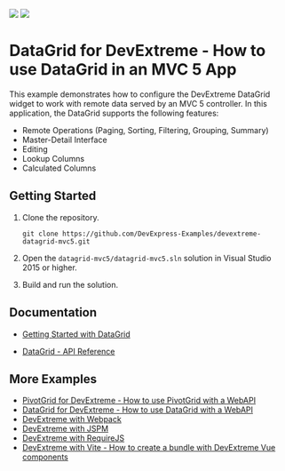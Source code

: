 <!-- default badges list -->
[![](https://img.shields.io/badge/Open_in_DevExpress_Support_Center-FF7200?style=flat-square&logo=DevExpress&logoColor=white)](https://supportcenter.devexpress.com/ticket/details/T1170955)
[![](https://img.shields.io/badge/📖_How_to_use_DevExpress_Examples-e9f6fc?style=flat-square)](https://docs.devexpress.com/GeneralInformation/403183)
<!-- default badges end -->
# DataGrid for DevExtreme - How to use DataGrid in an MVC 5 App

This example demonstrates how to configure the DevExtreme DataGrid widget to work with remote data served by an MVC 5 controller. In this application, the DataGrid supports the following features:

- Remote Operations (Paging, Sorting, Filtering, Grouping, Summary)
- Master-Detail Interface
- Editing
- Lookup Columns
- Calculated Columns

## Getting Started

1. Clone the repository.
    ``` text
    git clone https://github.com/DevExpress-Examples/devextreme-datagrid-mvc5.git
    ```

2. Open the `datagrid-mvc5/datagrid-mvc5.sln` solution in Visual Studio 2015 or higher.

3. Build and run the solution.

## Documentation

- [Getting Started with DataGrid](https://js.devexpress.com/Documentation/Guide/UI_Components/DataGrid/Getting_Started_with_DataGrid/)

- [DataGrid - API Reference](https://js.devexpress.com/Documentation/ApiReference/UI_Components/dxDataGrid/)

## More Examples

- [PivotGrid for DevExtreme - How to use PivotGrid with a WebAPI](https://github.com/DevExpress-Examples/devextreme-pivotgrid-with-webapi)
- [DataGrid for DevExtreme - How to use DataGrid with a WebAPI](https://github.com/DevExpress-Examples/devextreme-datagrid-with-webapi)
- [DevExtreme with Webpack](https://github.com/DevExpress-Examples/devextreme-webpack-examples)
- [DevExtreme with JSPM](https://github.com/DevExpress-Examples/devextreme-jspm-examples)
- [DevExtreme with RequireJS](https://github.com/DevExpress-Examples/devextreme-requirejs-examples)
- [DevExtreme with Vite - How to create a bundle with DevExtreme Vue components](https://github.com/DevExpress-Examples/devextreme-vite-vue-bundling)
